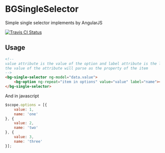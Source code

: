 # BGSingleSelector

Simple single selector implements by AngularJS

[ ![Travis CI Status](https://travis-ci.org/GaojingComponent/BGSingleSelector.svg?branch=master)](https://travis-ci.org/GaojingComponent/BGSingleSelector)

## Usage
```html
<!--
value attribute is the value of the option and label attribute is the laleb to show when the option is selected,
the value of the attribute will parse as the property of the item
-->
<bg-single-selector ng-model="data.value">
    <bg-option ng-repeat="item in options" value="value" label="name"></bg-option>
</bg-single-selector>
```
And in javascript
```javascript
$scope.options = [{
    value: 1,
    name: 'one'
}, {
    value: 2,
    name: 'two'
}, {
    value: 3,
    name: 'three'
}];
```
